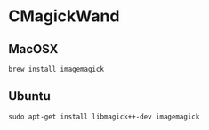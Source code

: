 # CMagickWand

## MacOSX

```
brew install imagemagick
```

## Ubuntu

```
sudo apt-get install libmagick++-dev imagemagick
```
